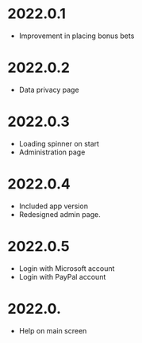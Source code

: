 # 2022.0.1

- Improvement in placing bonus bets

# 2022.0.2

- Data privacy page

# 2022.0.3

- Loading spinner on start
- Administration page

# 2022.0.4

- Included app version
- Redesigned admin page.

# 2022.0.5

- Login with Microsoft account
- Login with PayPal account

# 2022.0.

- Help on main screen
